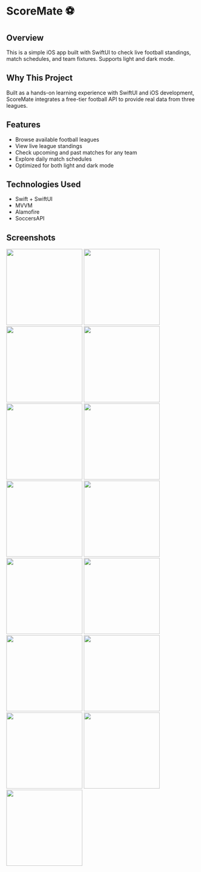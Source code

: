 # ScoreMate ⚽️

## Overview
This is a simple iOS app built with SwiftUI to check live football standings, match schedules, and team fixtures. Supports light and dark mode.

## Why This Project
Built as a hands-on learning experience with SwiftUI and iOS development, ScoreMate integrates a free-tier football API to provide real data from three leagues.

## Features
- Browse available football leagues
- View live league standings
- Check upcoming and past matches for any team
- Explore daily match schedules
- Optimized for both light and dark mode

## Technologies Used
- Swift + SwiftUI
- MVVM
- Alamofire
- SoccersAPI

## Screenshots
<p align="left">  
  <img src="https://github.com/user-attachments/assets/923dafa4-e630-4ca2-8e9e-daeebb7b774d" width="200">
  <img src="https://github.com/user-attachments/assets/a04deb03-4af5-40a3-8f2e-a28e756238bb" width="200">
  <img src="https://github.com/user-attachments/assets/db748a1f-7ed2-4302-9e2e-7cb6f60f0ea2" width="200">
  <img src="https://github.com/user-attachments/assets/5397de14-e87f-43ae-8241-0a2caf58743d" width="200">
  <img src="https://github.com/user-attachments/assets/7456f1bf-21f1-4a7a-b569-876f46e18014" width="200">
  <img src="https://github.com/user-attachments/assets/b8502305-2ae0-46f4-904a-c9c5dfbda474" width="200">
  <img src="https://github.com/user-attachments/assets/3e10b09e-377a-43f9-8854-e193d0abfe1a" width="200">
  <img src="https://github.com/user-attachments/assets/b9264350-0610-4f8b-8185-a3d630b8c1ee" width="200">
  
  <br>

  <img src="https://github.com/user-attachments/assets/85ec769e-ea05-4e54-9a3e-50f02e2fe78b" width="200">
  <img src="https://github.com/user-attachments/assets/5bdb5fea-743d-4ef8-9bdc-c5acd34bdbae" width="200">
  <img src="https://github.com/user-attachments/assets/4dc784bb-42cf-46a1-b487-460368fd7721" width="200">
  <img src="https://github.com/user-attachments/assets/e804ae7a-7272-4f8e-919f-3a3a10353bc8" width="200">
  <img src="https://github.com/user-attachments/assets/a7159d9f-91c9-4a2d-bbdb-8eddf3a5b3e9" width="200">
  <img src="https://github.com/user-attachments/assets/6bfbb92e-dcd2-47a6-92b9-50d7352047c8" width="200">
  <img src="https://github.com/user-attachments/assets/024572e9-ffc6-4dd2-9974-44818be28e6b" width="200">
</p>
